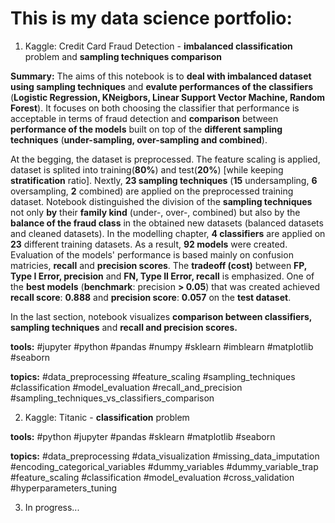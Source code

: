 # This is my data science portfolio:

1. Kaggle: Credit Card Fraud Detection - **imbalanced classification** problem and **sampling techniques comparison**

**Summary:**
The aims of this notebook is to **deal with imbalanced dataset using sampling techniques** and **evalute performances of the classifiers** (**Logistic Regression, KNeigbors, Linear Support Vector Machine, Random Forest**). It focuses on both choosing the classifier that performance is acceptable in terms of fraud detection and **comparison** between **performance of the models** built on top of the **different sampling techniques** (**under-sampling, over-sampling and combined**). 

At the begging, the dataset is preprocessed. The feature scaling is applied, dataset is splited into training(**80%**) and test(**20%**) [while keeping **stratification** ratio]. Nextly, **23 sampling techniques** (**15** undersampling, **6** oversampling, **2** combined) are applied on the preprocessed training dataset. Notebook distinguished the division of the **sampling techniques** not only **by** their **family kind** (under-, over-, combined) but also by the **balance of the fraud class** in the obtained new datasets (balanced datasets and cleaned datasets). In the modelling chapter, **4 classifiers** are applied on **23** different training datasets. As a result, **92 models** were created. Evaluation of the models' performance is based mainly on confusion matricies, **recall** and **precision scores**. The **tradeoff (cost)** between **FP, Type I Error, precision** and **FN, Type II Error, recall** is emphasized. One of the **best models** (**benchmark**: precision **> 0.05**) that was created achieved **recall score**: **0.888** and **precision score**: **0.057** on the **test dataset**. 

In the last section, notebook visualizes **comparison between classifiers, sampling techniques** and **recall and precision scores.**

**tools:**
#jupyter #python #pandas #numpy #sklearn #imblearn #matplotlib #seaborn 

**topics:**
#data_preprocessing #feature_scaling #sampling_techniques #classification #model_evaluation #recall_and_precision #sampling_techniques_vs_classifiers_comparison


2. Kaggle: Titanic - **classification** problem 

**tools:** 
#python #jupyter #pandas #sklearn #matplotlib #seaborn

**topics:**
#data_preprocessing #data_visualization #missing_data_imputation #encoding_categorical_variables #dummy_variables #dummy_variable_trap   #feature_scaling #classification #model_evaluation #cross_validation #hyperparameters_tuning


3. In progress...
